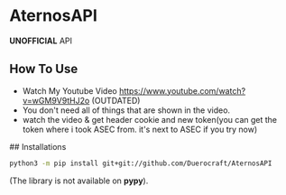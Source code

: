# AternosAPI
__UNOFFICIAL__ API
## How To Use
 - Watch My Youtube Video https://www.youtube.com/watch?v=wGM9V9tHJ2o (OUTDATED)
 - You don't need all of things that are shown in the video. 
 - watch the video & get header cookie and new token(you can get the token where i took ASEC from. it's next to ASEC if you try now)



## Installations

```bash
python3 -m pip install git+git://github.com/Duerocraft/AternosAPI
```

(The library is not available on **pypy**).